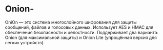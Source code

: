 # Onion-
OniOn — это система многослойного шифрования для защиты сообщений, файлов и голосовых данных. Использует AES и HMAC для обеспечения безопасности и целостности. Поддерживает два варианта: Onion (для максимальной защиты) и Onion Lite (упрощённая версия для легких устройств).
